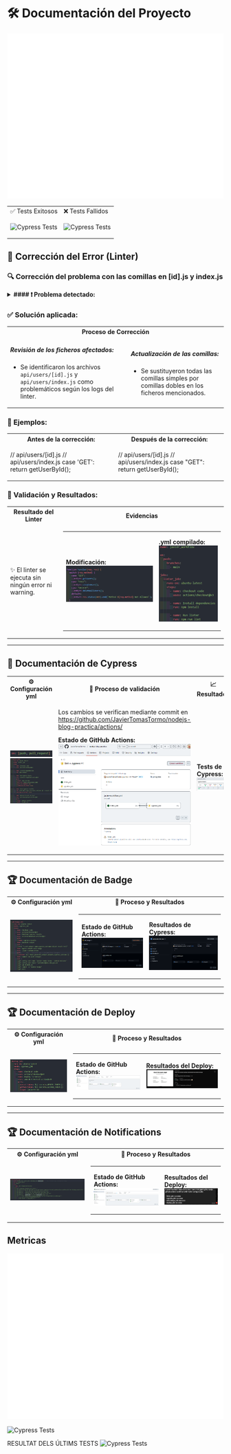 # 🛠️ Documentación del Proyecto

<div align="center">

![GitHub Metrics](./github-metrics.svg)

<table>
<tr>
<td>✅ Tests Exitosos</td>
<td>❌ Tests Fallidos</td>
</tr>
<tr>
<td>

![Cypress Tests](https://img.shields.io/badge/test-success-green)

</td>
<td>

![Cypress Tests](https://img.shields.io/badge/test-failure-red)

</td>
</tr>
</table>

</div>

## 📝 Corrección del Error (Linter)

### 🔍 Corrección del problema con las comillas en [id].js y index.js

<details>
<summary><b>#### ❗ Problema detectado:</b></summary>
El linter detectó un error porque en los archivos `api/users/[id].js` y `api/users/index.js` se estaban utilizando comillas simples (') en lugar de comillas dobles ("). El proyecto está configurado para que el linter reconozca comillas dobles.
</details>

### ✅ Solución aplicada:

<table>
<tr>
<th colspan="2">Proceso de Corrección</th>
</tr>
<tr>
<td>

##### Revisión de los ficheros afectados:
- Se identificaron los archivos `api/users/[id].js` y `api/users/index.js` como problemáticos según los logs del linter.

</td>
<td>

##### Actualización de las comillas:
- Se sustituyeron todas las comillas simples por comillas dobles en los ficheros mencionados.

</td>
</tr>
</table>

### 📄 Ejemplos:

<table>
<tr>
<th>Antes de la corrección:</th>
<th>Después de la corrección:</th>
</tr>
<tr>
<td>


// api/users/[id].js 
// api/users/index.js
    case 'GET':
      return getUserById();


</td>
<td>


// api/users/[id].js
// api/users/index.js
    case "GET":
      return getUserById();


</td>
</tr>
</table>

### 🚀 Validación y Resultados:

<table>
<tr>
<th>Resultado del Linter</th>
<th>Evidencias</th>
</tr>
<tr>
<td>

✨ El linter se ejecuta sin ningún error ni warning.

</td>
<td>
<table>
<tr>
<td>

**Modificación:**
![Error inicial](/img/1.png)

</td>
<td>

**.yml compilado:**
![Compilado](/img/2.png)

</td>
</tr>
</table>
</td>
</tr>
</table>

---

## 🧪 Documentación de Cypress

<table>
<tr>
<th>⚙️ Configuración yml</th>
<th>🔄 Proceso de validación</th>
<th>📈 Resultados</th>
</tr>
<tr>
<td>
<div style="display: flex; gap: 20px;">

![yml](/img/6.png)
![yml](/img/5.png)

</div>
</td>
<td>

Los cambios se verifican mediante commit en https://github.com/JavierTomasTormo/nodejs-blog-practica/actions/

**Estado de GitHub Actions:**
![Cypress Job](/img/3.png)

</td>
<td>

**Tests de Cypress:**
![Resultados Tests](/img/4.png)

</td>
</tr>
</table>

---

## 🏆 Documentación de Badge

<table>
<tr>
<th>⚙️ Configuración yml</th>
<th>🔄 Proceso y Resultados</th>
</tr>
<tr>
<td>

![yml](/img/8.png)

</td>
<td>
<table>
<tr>
<td>

**Estado de GitHub Actions:**
![Badge Job](/img/7.png)

</td>
<td>

**Resultados de Cypress:**
![Resultados Tests](/img/9.png)

</td>
</tr>
</table>
</td>
</tr>
</table>

---

## 🏆 Documentación de Deploy

<table>
<tr>
<th>⚙️ Configuración yml</th>
<th>🔄 Proceso y Resultados</th>
</tr>
<tr>
<td>

![yml](/img/10.png)

</td>
<td>
<table>
<tr>
<td>

**Estado de GitHub Actions:**
![Deploy Job](/img/11.png)

</td>
<td>

**Resultados del Deploy:**
![Resultados Tests](/img/12.png)

</td>
</tr>
</table>
</td>
</tr>
</table>

---

## 🏆 Documentación de Notifications

<table>
<tr>
<th>⚙️ Configuración yml</th>
<th>🔄 Proceso y Resultados</th>
</tr>
<tr>
<td>

![yml](/img/13.png)

</td>
<td>
<table>
<tr>
<td>

**Estado de GitHub Actions:**
![Notification Job](/img/14.png)

</td>
<td>

**Resultados del Deploy:**
![Resultados Tests](/img/15.png)

</td>
</tr>
</table>
</td>
</tr>
</table>

## Metricas

![GitHub Metrics](./github-metrics.svg)


![Cypress Tests](https://img.shields.io/badge/test-success-green)

RESULTAT DELS ÚLTIMS TESTS
![Cypress Tests](https://img.shields.io/badge/test-failure-red)
